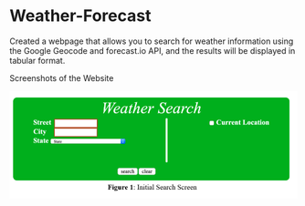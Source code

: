 # Weather-Forecast
Created a webpage that allows you to search for weather information using the Google Geocode and forecast.io API, and the results will be displayed in tabular format.

Screenshots of the Website

![Initial Screen](https://github.com/agjay96/Weather-Forecast/blob/master/images/initial%20screen.png)
